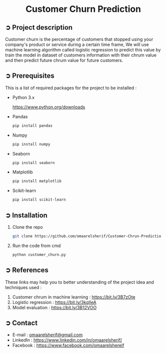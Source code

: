 
<!-- PROJECT TITLE -->
<h1 align="center">Customer Churn Prediction</h1>

<!-- PROJECT DESCRIPTION -->
## ➲ Project description
Customer churn is the percentage of customers that stopped using your company's product
or service during a certain time frame, We will use machine learning algorithm called logistic regression to predict this value by train the model in dataset of customers information with their chrum value and then predict future chrum value for future customers.

<!-- PREREQUISTIES -->
## ➲ Prerequisites
This is a list of required packages for the project to be installed :
* Python 3.x

  <https://www.python.org/downloads>
  
* Pandas 
  ```sh
  pip install pandas
  ```
* Numpy
  ```sh
  pip install numpy
  ```
* Seaborn
  ```sh
  pip install seaborn
  ```
* Matplotlib
  ```sh
  pip install matplotlib
  ```
* Scikit-learn
  ```sh
  pip install scikit-learn
  ```

<!-- INSTALLATION -->
## ➲ Installation
1. Clone the repo
   ```sh
   git clone https://github.com/omaarelsherif/Customer-Chrun-Prediction-Using-Machine-Learning.git
   ```
2. Run the code from cmd
   ```sh
   python customer_churn.py
   
<!-- REFERENCES -->
## ➲ References
These links may help you to better understanding of the project idea and techniques used :
1. Customer chrum in machine learning : https://bit.ly/3B7zOte
2. Logistic regression : https://bit.ly/3kqIIeA
3. Model evaluation : https://bit.ly/3B12VOO

<!-- CONTACT -->
## ➲ Contact
- E-mail   : [omaarelsherif@gmail.com](mailto:omaarelsherif@gmail.com)
- LinkedIn : https://www.linkedin.com/in/omaarelsherif/
- Facebook : https://www.facebook.com/omaarelshereif
